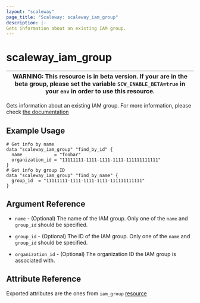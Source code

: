 ```yaml
---
layout: "scaleway"
page_title: "Scaleway: scaleway_iam_group"
description: |-
Gets information about an existing IAM group.
---
```


# scaleway_iam_group

| WARNING: This resource is in beta version. If your are in the beta group, please set the variable `SCW_ENABLE_BETA=true` in your `env` in order to use this resource. |
|------------------------------------------------------------------------------------------------------------------------------------------------------------------|

Gets information about an existing IAM group. For more information, please check [the documentation](https://developers.scaleway.com/en/products/iam/api/v1alpha1/#applications-83ce5e)

## Example Usage

```hcl
# Get info by name
data "scaleway_iam_group" "find_by_id" { 
  name            = "foobar"
  organization_id = "11111111-1111-1111-1111-111111111111"
}
# Get info by group ID
data "scaleway_iam_group" "find_by_name" {
  group_id  = "11111111-1111-1111-1111-111111111111"
}
```

## Argument Reference

- `name` - (Optional) The name of the IAM group.
  Only one of the `name` and `group_id` should be specified.

- `group_id` - (Optional) The ID of the IAM group.
  Only one of the `name` and `group_id` should be specified.

- `organization_id` - (Optional) The organization ID the IAM group is associated with.

## Attribute Reference

Exported attributes are the ones from `iam_group` [resource](../resources/iam_group.md)
